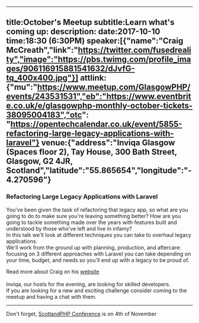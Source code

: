 ----
title:October's Meetup
subtitle:Learn what's coming up:
description:
date:2017-10-10
time:18:30 (6:30PM)
speaker:[{"name":"Craig McCreath","link":"https://twitter.com/fusedreality","image":"https://pbs.twimg.com/profile_images/906116915881541632/dJvfG-tq_400x400.jpg"}]
attlink:{"mu":"https://www.meetup.com/GlasgowPHP/events/243531531","eb":"https://www.eventbrite.co.uk/e/glasgowphp-monthly-october-tickets-38095004183","otc": "https://opentechcalendar.co.uk/event/5855-refactoring-large-legacy-applications-with-laravel"}
venue:{"address":"Inviqa Glasgow (Spaces floor 2), Tay House, 300 Bath Street, Glasgow, G2 4JR, Scotland","latitude":"55.865654","longitude":"-4.270596"}
----


### Refactoring Large Legacy Applications with Laravel

You've been given the task of refactoring that legacy app, 
so what are you going to do to make sure you're leaving something better? 
How are you going to tackle something made over the years with features built and 
understood by those who've left and live in infamy?  
In this talk we'll 
look at different techniques you can take to overhaul legacy applications.  
We'll work from the ground up with planning, production, and aftercare: 
focusing on 3 different approaches with Laravel you can take depending on your time, 
budget, and needs so you'll end up with a legacy to be proud of.  

Read more about Craig on his [website](https://craigmccreath.com/)
<br/>
<br/>
Inviqa, our hosts for the evening, are looking for skilled developers.  
If you are looking for a new and exciting challenge consider coming to the meetup and having a chat with them.

---
Don't forget, [ScotlandPHP Conference](https://conference.scotlandphp.co.uk/) is on 4th of November
